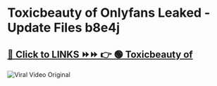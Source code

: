 
 # Toxicbeauty of Onlyfans Leaked - Update Files b8e4j

## <h2><a href="https://clipsfans.com/Toxicbeauty_of&ref=git">🔗 Click to LINKS ⏩⏩ 👉 🟢 Toxicbeauty of </a></h2>

<a href="https://clipsfans.com/Toxicbeauty_of&ref=git" rel="nofollow" data-target="animated-image.originalLink"><img src="https://i.ibb.co.com/xMMVF88/686577567.gif" alt="Viral Video Original" style="max-width: 100%; display: inline-block;" data-target="animated-image.originalImage"></a>

